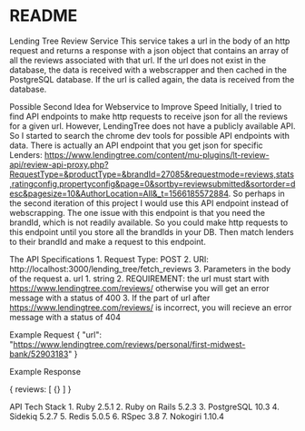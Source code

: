 # README

Lending Tree Review Service
This service takes a url in the body of an http request and returns a response with a json object that contains an array of all the reviews associated with that url. If the url does not exist in the database, the data is received with a webscrapper and then cached in the PostgreSQL database. If the url is called again, the data is received from the database.

Possible Second Idea for Webservice to Improve Speed
Initially, I tried to find API endpoints to make http requests to receive json for all the reviews for a given url. However, LendingTree does not have a publicly available API. So I started to search the chrome dev tools for possible API endpoints with data. There is actually an API endpoint that you get json for specific Lenders: https://www.lendingtree.com/content/mu-plugins/lt-review-api/review-api-proxy.php?RequestType=&productType=&brandId=27085&requestmode=reviews,stats,ratingconfig,propertyconfig&page=0&sortby=reviewsubmitted&sortorder=desc&pagesize=10&AuthorLocation=All&_t=1566185572884. So perhaps in the second iteration of this project I would use this API endpoint instead of webscrapping. The one issue with this endpoint is that you need the brandId, which is not readily available. So you could make http requests to this endpoint until you store all the brandIds in your DB. Then match lenders to their brandId and make a request to this endpoint.

The API Specifications
    1. Request Type: POST
    2. URI: http://localhost:3000/lending_tree/fetch_reviews
    3. Parameters in the body of the request
        a. url
            1. string
            2. REQUIREMENT: the url must start with https://www.lendingtree.com/reviews/ otherwise you will get an error message with a status of 400
            3. If the part of url after https://www.lendingtree.com/reviews/ is incorrect, you will recieve an error message with a status of 404
    
Example Request
    {
	    "url": "https://www.lendingtree.com/reviews/personal/first-midwest-bank/52903183"
    }

Example Response

{
    reviews: [
        {}
    ]
}

API Tech Stack
    1. Ruby 2.5.1
    2. Ruby on Rails 5.2.3
    3. PostgreSQL 10.3
    4. Sidekiq 5.2.7
    5. Redis 5.0.5
    6. RSpec 3.8
    7. Nokogiri 1.10.4
